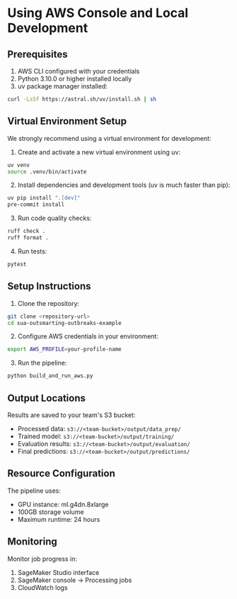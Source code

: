 # Using AWS Console and Local Development

## Prerequisites

1. AWS CLI configured with your credentials
2. Python 3.10.0 or higher installed locally
3. uv package manager installed:
```bash
curl -LsSf https://astral.sh/uv/install.sh | sh
```

## Virtual Environment Setup

We strongly recommend using a virtual environment for development:

1. Create and activate a new virtual environment using uv:
```bash
uv venv
source .venv/bin/activate
```

2. Install dependencies and development tools (uv is much faster than pip):
```bash
uv pip install ".[dev]"
pre-commit install
```

3. Run code quality checks:
```bash
ruff check .
ruff format .
```

4. Run tests:
```bash
pytest
```

## Setup Instructions

1. Clone the repository:
```bash
git clone <repository-url>
cd sua-outsmarting-outbreaks-example
```

2. Configure AWS credentials in your environment:
```bash
export AWS_PROFILE=your-profile-name
```

3. Run the pipeline:
```python
python build_and_run_aws.py
```

## Output Locations

Results are saved to your team's S3 bucket:
- Processed data: `s3://<team-bucket>/output/data_prep/`
- Trained model: `s3://<team-bucket>/output/training/`
- Evaluation results: `s3://<team-bucket>/output/evaluation/`
- Final predictions: `s3://<team-bucket>/output/predictions/`

## Resource Configuration

The pipeline uses:
- GPU instance: ml.g4dn.8xlarge
- 100GB storage volume
- Maximum runtime: 24 hours

## Monitoring

Monitor job progress in:
1. SageMaker Studio interface
2. SageMaker console -> Processing jobs
3. CloudWatch logs
